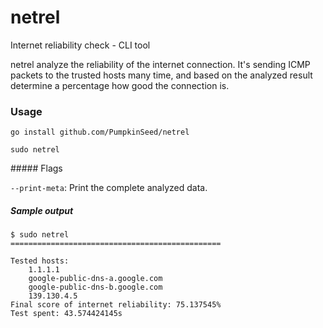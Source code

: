 # netrel
Internet reliability check - CLI tool

netrel analyze the reliability of the internet connection. It's sending ICMP packets to the trusted hosts many time, and based on the analyzed result determine a percentage how good the connection is.

### Usage

```
go install github.com/PumpkinSeed/netrel

sudo netrel
```

##### Flags

`--print-meta`: Print the complete analyzed data.

##### Sample output

```
$ sudo netrel
===============================================

Tested hosts:
	1.1.1.1
	google-public-dns-a.google.com
	google-public-dns-b.google.com
	139.130.4.5
Final score of internet reliability: 75.137545% 
Test spent: 43.574424145s
```


